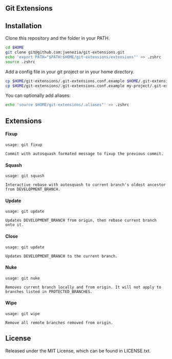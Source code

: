 ## Git Extensions

## Installation

Clone this repository and the folder in your PATH.

```bash
cd $HOME
git clone git@github.com:jvenezia/git-extensions.git
echo 'export PATH="$PATH:$HOME/git-extensions/extensions"' >> .zshrc
source .zshrc
```

Add a config file in your git project or in your home directory.

```bash
cp $HOME/git-extensions/.git-extensions.conf.example $HOME/.git-extensions.conf
cp $HOME/git-extensions/.git-extensions.conf.example my-project/.git-extensions.conf
```

You can optionally add aliases:

```bash
echo 'source $HOME/git-extensions/.aliases"' >> .zshrc
```

## Extensions

#### Fixup

```
usage: git fixup 

Commit with autosquash formated message to fixup the previous commit.
```

#### Squash

```
usage: git squash 

Interactive rebase with autosquash to current branch's oldest ancestor from DEVELOPMENT_BRANCH.
```

#### Update

```
usage: git update 

Updates DEVELOPMENT_BRANCH from origin, then rebase current branch onto it.
```

#### Close

```
usage: git update

Updates DEVELOPMENT_BRANCH to the current branch.
```

#### Nuke

```
usage: git nuke 

Removes current branch locally and from origin. It will not apply to branches listed in PROTECTED_BRANCHES.
```

#### Wipe

```
usage: git wipe

Remove all remote branches removed from origin.
```

## License

Released under the MIT License, which can be found in LICENSE.txt.
